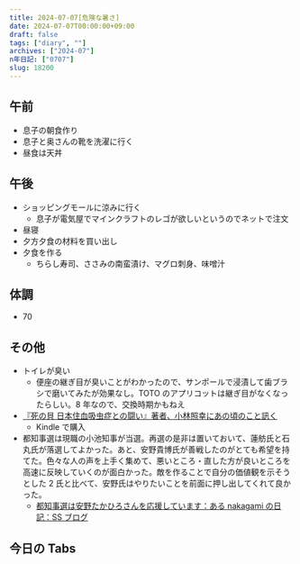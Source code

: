 ```yaml
---
title: 2024-07-07[危険な暑さ]
date: 2024-07-07T00:00:00+09:00
draft: false
tags: ["diary", ""]
archives: ["2024-07"]
n年日記: ["0707"]
slug: 18200
---
```


## 午前

- 息子の朝食作り
- 息子と奥さんの靴を洗濯に行く
- 昼食は天丼

## 午後

- ショッピングモールに涼みに行く
  - 息子が電気屋でマインクラフトのレゴが欲しいというのでネットで注文
- 昼寝
- 夕方夕食の材料を買い出し
- 夕食を作る
  - ちらし寿司、ささみの南蛮漬け、マグロ刺身、味噌汁

## 体調

- 70

## その他

- トイレが臭い
  - 便座の継ぎ目が臭いことがわかったので、サンポールで浸漬して歯ブラシで磨いてみたが効果なし。TOTO のアプリコットは継ぎ目がなくなったらしい。8 年なので、交換時期かもねえ
- [『死の貝 日本住血吸虫症との闘い』著者、小林照幸にあの頃のこと訊く](https://honz.jp/articles/-/55159)
  - Kindle で購入
- 都知事選は現職の小池知事が当選。再選の是非は置いておいて、蓮舫氏と石丸氏が落選してよかった。あと、安野貴博氏が善戦したのがとても希望を持てた。色々な人の声を上手く集めて、悪いところ・直した方が良いところを高速に反映していくのが面白かった。敵を作ることで自分の価値観を示そうとした 2 氏と比べて、安野氏はやりたいことを前面に押し出してくれて良かった。
  - [都知事選は安野たかひろさんを応援しています：ある nakagami の日記：SS ブログ](https://nakagami.blog.ss-blog.jp/2024-07-06)

## 今日の Tabs

